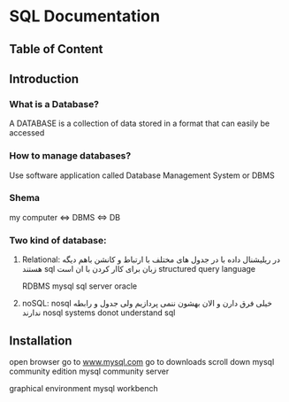 # SQL Documentation

## Table of Content

## Introduction

### What is a Database?

A DATABASE is a collection of data stored in a format that can easily be accessed

### How to manage databases?

Use software application called Database Management System or DBMS

### Shema

my computer <=> DBMS <=> DB

### Two kind of database:

1. Relational:
    در ریلیشنال داده با در جدول های مختلف با ارتباط و کانشن باهم دیگه هستند
sql زبان برای کاار کردن با ان است
structured query language


    RDBMS
mysql
sql server
oracle
2. noSQL:
    nosql خیلی فرق دارن و الان بهشون ننمی پردازیم
ولی جدول و رابطه ندارند
nosql systems donot understand sql

## Installation

open browser 
go to www.mysql.com
go to downloads
scroll down
mysql community edition
mysql community server

graphical environment
mysql workbench